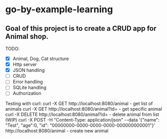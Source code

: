 # go-by-example-learning

## Goal of this project is to create a CRUD app for Animal shop.

TODO:
- [X] Animal, Dog, Cat structure
- [X] Http server
- [X] JSON handling
- [ ] CRUD
- [ ] Error handling
- [ ] SQLite handling
- [ ] Authorization

Testing with curl:
curl -X GET http://localhost:8080/animal             - get list of animals
curl -X GET http://localhost:8080/animal?id=<id>     - get specific animal
curl -X DELETE http://localhost:8080/animal?id=<id>  - delete animal from list (WIP)
curl -X POST -H "Content-Type: application/json" --data '{"name": "Test", "age":0, "id": "00000000-0000-0000-0000-000000000001"}' http://localhost:8080/animal - create new animal
